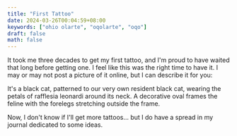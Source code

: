 ```yaml
---
title: "First Tattoo"
date: 2024-03-26T00:04:59+08:00
keywords: ["ohio olarte", "oqolarte", "oqo"]
draft: false
math: false
---
```


It took me three decades to get my first tattoo, and I'm proud to have
waited that long before getting one. I feel like this was the right time
to have it. I may or may not post a picture of it online, but I can
describe it for you:

It's a black cat, patterned to our very own resident black cat,
wearing the petals of rafflesia leonardi around its
neck. A decorative oval frames the feline with the forelegs
stretching outside the frame.

Now, I don't know if I'll get more tattoos... but I do have a spread in
my journal dedicated to some ideas.
